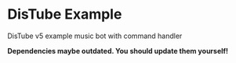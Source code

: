 # DisTube Example

DisTube v5 example music bot with command handler

**Dependencies maybe outdated. You should update them yourself!**
